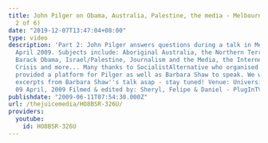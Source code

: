 ```yaml
---
title: John Pilger on Obama, Australia, Palestine, the media - Melbourne 2009 (Part
  2 of 6)
date: "2019-12-07T13:47:04+08:00"
type: video
description: 'Part 2: John Pilger answers questions during a talk in Melbourne in
  April 2009. Subjects include: Aboriginal Australia, the Northern Territory Intervention,
  Barack Obama, Israel/Palestine, Journalism and the Media, the Internet, the Financial
  Crisis and more... Many thanks to SocialistAlternative who organised the event and
  provided a platform for Pilger as well as Barbara Shaw to speak. We will be uploading
  excerpts from Barbara Shaw''s talk asap - stay tuned! Venue: University of Melbourne,
  09 April, 2009 Filmed & edited by: Sheryl, Felipe & Daniel - PlugInTV (www.plugintv.net)'
publishdate: "2009-06-11T07:54:30.000Z"
url: /thejuicemedia/HO8BSR-326U/
providers:
  youtube:
    id: HO8BSR-326U
---
```

